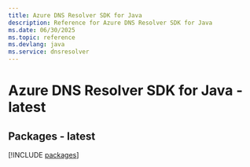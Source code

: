```yaml
---
title: Azure DNS Resolver SDK for Java
description: Reference for Azure DNS Resolver SDK for Java
ms.date: 06/30/2025
ms.topic: reference
ms.devlang: java
ms.service: dnsresolver
---
```

# Azure DNS Resolver SDK for Java - latest
## Packages - latest
[!INCLUDE [packages](dns-resolver-index.md)]